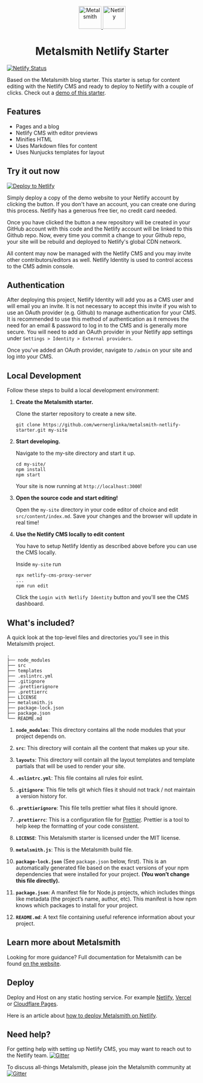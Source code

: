 <p align="center">
  <a href="https://www.metalsmith.io">
    <img alt="Metalsmith" src="https://www.glinka.co/assets/images/metalsmith-logo-bug.png" width="60" />
  </a>
  <a href="https://www.netlify.com/">
    <img alt="Netlify" src="https://metalsmith-netlify-starter.netlify.app/assets/images/netlify.png" width="60" />
  </a>
</p>
<h1 align="center">
  Metalsmith Netlify Starter
</h1>

[![Netlify Status](https://api.netlify.com/api/v1/badges/7a58ccd9-9478-4bbc-819a-05c54fe8b41a/deploy-status)](https://app.netlify.com/sites/metalsmith-netlify-starter/deploys)

Based on the Metalsmith blog starter. This starter is setup for content editing with the Netlify CMS and ready to deploy to Netlify with a couple of clicks. Check out a [demo of this starter](https://metalsmith-netlify-starter.netlify.app/).

## Features
  - Pages and a blog
  - Netlify CMS with editor previews
  - Minifies HTML
  - Uses Markdown files for content
  - Uses Nunjucks templates for layout

## Try it out now

[![Deploy to Netlify](https://www.netlify.com/img/deploy/button.svg)](https://app.netlify.com/start/deploy?repository=https://github.com/wernerglinka/metalsmith-netlify-starter)

Simply deploy a copy of the demo website to your Netlify account by clicking the button.  If you don't have an account, you can create one during this process. Netlify has a generous free tier, no credit card needed. 

Once you have clicked the button a new repository will be created in your GitHub account with this code and the Netlify account will be linked to this Github repo. Now, every time you commit a change to your Github repo, your site will be rebuild and deployed to Netlify's global CDN network.

All content may now be managed with the Netlify CMS and you may invite other contributors/editors as well. Netlify Identity is used to control access to the CMS admin console.


## Authentication
After deploying this project, Netlify Identity will add you as a CMS user and will email you an invite. It is not necessary to accept this invite if you wish to use an OAuth provider (e.g. Github) to manage authentication for your CMS. It is recommended to use this method of authentication as it removes the need for an email & password to log in to the CMS and is generally more secure. You will need to add an OAuth provider in your Netlify app settings under `Settings > Identity > External providers`.

Once you've added an OAuth provider, navigate to `/admin` on your site and log into your CMS.

## Local Development

Follow these steps to build a local development environment:

1.  **Create the Metalsmith starter.**

    Clone the starter repository to create a new site.

    ```shell
    git clone https://github.com/wernerglinka/metalsmith-netlify-starter.git my-site 
    ```

2.  **Start developing.**

    Navigate to the my-site directory and start it up.

    ```shell
    cd my-site/
    npm install
    npm start
    ```
    Your site is now running at `http://localhost:3000`!

3.  **Open the source code and start editing!**

    Open the `my-site` directory in your code editor of choice and edit `src/content/index.md`. Save your changes and the browser will update in real time!

4.  **Use the Netlify CMS locally to edit content**

    You have to setup Netlify Identiy as described above before you can use the CMS locally.

    Inside `my-site` run
    
    ```shell
    npx netlify-cms-proxy-server
    ...
    npm run edit
    ```
    Click the `Login with Netlify Identity` button and you'll see the CMS dashboard.

## What's included?

A quick look at the top-level files and directories you'll see in this Metalsmith project.

    .
    ├── node_modules
    ├── src
    ├── templates
    ├── .eslintrc.yml
    ├── .gitignore
    ├── .prettierignore
    ├── .prettierrc
    ├── LICENSE
    ├── metalsmith.js
    ├── package-lock.json
    ├── package.json
    └── README.md

1.  **`node_modules`**: This directory contains all the node modules that your project depends on.

2.  **`src`**: This directory will contain all the content that makes up your site.

3.  **`layouts`**: This directory will contain all the layout templates and template partials that will be used to render your site.

4.  **`.eslintrc.yml`**: This file contains all rules foir eslint.

5.  **`.gitignore`**: This file tells git which files it should not track / not maintain a version history for.

6.  **`.prettierignore`**: This file tells prettier what files it should ignore.

7.  **`.prettierrc`**: This is a configuration file for [Prettier](https://prettier.io/). Prettier is a tool to help keep the formatting of your code consistent.

8.  **`LICENSE`**: This Metalsmith starter is licensed under the MIT license.

9.  **`metalsmith.js`**: This is the Metalsmith build file.

10. **`package-lock.json`** (See `package.json` below, first). This is an automatically generated file based on the exact versions of your npm dependencies that were installed for your project. **(You won’t change this file directly).**

11. **`package.json`**: A manifest file for Node.js projects, which includes things like metadata (the project’s name, author, etc). This manifest is how npm knows which packages to install for your project.

12. **`README.md`**: A text file containing useful reference information about your project.

## Learn more about Metalsmith

Looking for more guidance? Full documentation for Metalsmith can be found [on the website](https://www.metalsmith.io). 

## Deploy

Deploy and Host on any static hosting service. For example [Netlify](https://www.netlify.com), [Vercel](https://vercel.com/) or [Cloudflare Pages](https://pages.cloudflare.com/).

Here is an article about [how to deploy Metalsmith on Netlify](https://www.netlify.com/blog/2015/12/08/a-step-by-step-guide-metalsmith-on-netlify/).

## Need help?
For getting help with setting up Netlify CMS, you may want to reach out to the Netlify team. [![Gitter](https://badges.gitter.im/netlify/netlify.svg)](https://gitter.im/netlify/NetlifyCMS)

To discuss all-things Metalsmith, please join the Metalsmith community at [![Gitter](https://badges.gitter.im/netlify/netlify.svg)](https://gitter.im/metalsmith/community) 